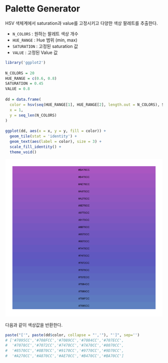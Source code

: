 # Palette Generator

HSV 색체계에서 saturation과 value를 고정시키고 다양한 색상 팔레트를 추출한다.

- `N_COLORS` : 원하는 팔레트 색상 개수
- `HUE_RANGE` : Hue 범위 (min, max)
- `SATURATION` : 고정된 saturation 값
- `VALUE` : 고정된 Value 값

```r
library('ggplot2')

N_COLORS = 20
HUE_RANGE = c(0.6, 0.8)
SATURATION = 0.45
VALUE = 0.8

dd = data.frame(
  color = hsv(seq(HUE_RANGE[1], HUE_RANGE[2], length.out = N_COLORS), SATURATION, VALUE),
  x = 1,
  y = seq_len(N_COLORS)
)

ggplot(dd, aes(x = x, y = y, fill = color)) +
  geom_tile(stat = 'identity') +
  geom_text(aes(label = color), size = 3) +
  scale_fill_identity() +
  theme_void()
```

![png](fig/palette.png)

다음과 같이 색상값을 반환한다.

```r
paste("['", paste(dd$color, collapse = "','"), "']", sep='')
# ['#7095CC','#708FCC','#7089CC','#7084CC','#707ECC',
#  '#7078CC','#7072CC','#7470CC','#7A70CC','#8070CC',
#  '#8570CC','#8B70CC','#9170CC','#9770CC','#9D70CC',
#  '#A270CC','#A870CC','#AE70CC','#B470CC','#BA70CC'] 
```
